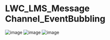 # LWC_LMS_Message Channel_EventBubbling

![image](https://github.com/user-attachments/assets/affc834b-cbed-4b14-b49a-66da609ab287)
![image](https://github.com/user-attachments/assets/ca4e41d5-6a32-401d-b06c-0a146b5dc2e9)
![image](https://github.com/user-attachments/assets/1b0fdd7d-cdff-4915-9b13-6bfde4fd518f)
